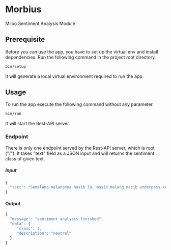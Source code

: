 # Morbius

Miloo Sentiment Analysis Module

## Prerequisite

Before you can use the app, you have to set up the virtual env and install dependencies. Run the following command in the project root directory. 
```bash
bin/setup
```
It will generate a local virtual environment required to run the app.

## Usage
To run the app execute the following command without any parameter. 
```bash
bin/run
```
It will start the Rest-API server.

### Endpoint
There is only one endpoint served by the Rest-API server, which is root ("/"). It takes "text" field as a JSON input and will returns the sentiment class of given text. 

##### Input
```javascript
{
  "text": "Semalang-malangnya nasib lu, masih malang nasib underpass kemayoran."
}
```

#### Output
```javascript
{
  "message": "sentiment analysis finished",
  "data": {
     "class": 1,
     "description": "neutral"
  }
}
```